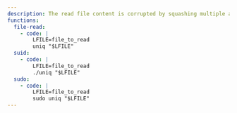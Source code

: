 ```yaml
---
description: The read file content is corrupted by squashing multiple adjacent lines.
functions:
  file-read:
    - code: |
        LFILE=file_to_read
        uniq "$LFILE"
  suid:
    - code: |
        LFILE=file_to_read
        ./uniq "$LFILE"
  sudo:
    - code: |
        LFILE=file_to_read
        sudo uniq "$LFILE"
---
```

